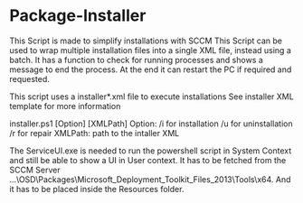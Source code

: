 # Package-Installer

  This Script is made to simplify installations with SCCM 
  This Script can be used to wrap multiple installation files into a single XML file, instead using a batch.
  It has a function to check for running processes and shows a message to end the process.
  At the end it can restart the PC if required and requested. 

  This script uses a installer*.xml file to execute installations
  See installer XML template for more information

  installer.ps1 [Option] [XMLPath]
  Option:
    /i for installation
    /u for uninstallation
    /r for repair
  XMLPath:
    path to the intaller XML  


The ServiceUI.exe is needed to run the powershell script in System Context and still be able to show a UI in User context. It has to be fetched from the SCCM Server ...\OSD\Packages\Microsoft_Deployment_Toolkit_Files_2013\Tools\x64.
And it has to be placed inside the Resources folder.
